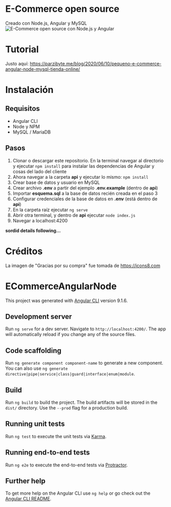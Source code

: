 # E-Commerce open source
Creado con Node.js, Angular y MySQL
![E-Commerce open source con Node.js y Angular](https://parzibyte.me/blog/wp-content/uploads/2020/06/E-Commerce-en-Angular-y-Node-Vista-principal-de-tienda.png)

# Tutorial
Justo aquí: https://parzibyte.me/blog/2020/06/10/pequeno-e-commerce-angular-node-mysql-tienda-online/

# Instalación
## Requisitos
* Angular CLI
* Node y NPM
* MySQL / MariaDB
## Pasos
1. Clonar o descargar este repositorio. En la terminal navegar al directorio y ejecutar ``npm install`` para instalar las dependencias de Angular y cosas del lado del cliente
2. Ahora navegar a la carpeta **api** y ejecutar lo mismo: ``npm install``
3. Crear base de datos y usuario en MySQL
4. Crear archivo **.env** a partir del ejemplo **.env.example** (dentro de **api**)
5. Importar **esquema.sql** a la base de datos recién creada en el paso 3
6. Configurar credenciales de la base de datos en **.env** (está dentro de **api**)
7. En la carpeta raíz ejecutar ``ng serve``
8. Abrir otra terminal, y dentro de **api** ejecutar ``node index.js`` 
9. Navegar a localhost:4200

__sordid details following...__

# Créditos
La imagen de "Gracias por su compra" fue tomada de https://icons8.com

# ECommerceAngularNode

This project was generated with [Angular CLI](https://github.com/angular/angular-cli) version 9.1.6.

## Development server

Run `ng serve` for a dev server. Navigate to `http://localhost:4200/`. The app will automatically reload if you change any of the source files.

## Code scaffolding

Run `ng generate component component-name` to generate a new component. You can also use `ng generate directive|pipe|service|class|guard|interface|enum|module`.

## Build

Run `ng build` to build the project. The build artifacts will be stored in the `dist/` directory. Use the `--prod` flag for a production build.

## Running unit tests

Run `ng test` to execute the unit tests via [Karma](https://karma-runner.github.io).

## Running end-to-end tests

Run `ng e2e` to execute the end-to-end tests via [Protractor](http://www.protractortest.org/).

## Further help

To get more help on the Angular CLI use `ng help` or go check out the [Angular CLI README](https://github.com/angular/angular-cli/blob/master/README.md).
